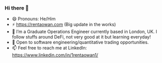 ### Hi there 👋

<!--
**ren-tao01/ren-tao01** is a ✨ _special_ ✨ repository because its `README.md` (this file) appears on your GitHub profile.
- 👯 I’m looking to collaborate on ...
- 🤔 I’m looking for help with ...
- 🔭 Ion!!!
- 💬 Ask me about ...
- 📫 How to reach me: ...
- 🔭.
-->

- 😄 Pronouns: He/Him
- ⚡ https://rentaowan.com (Big update in the works)
- 🌱 I’m a Graduate Operations Engineer currently based in London, UK. I follow stuffs around DeFi, not very good at it but learning everyday!
- 🤝 Open to software engineering/quantitative trading opportunities.
- 📫 Feel free to reach me at LinkedIn: https://www.linkedin.com/in/1rentaowan1/
